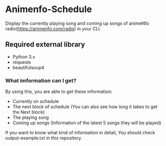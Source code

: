 # Animenfo-Schedule
Display the currently playing song and coming up songs of animeNfo radio(https://animenfo.com/radio) in your CLI.

## Required external library
- Python 3.x
- requests  
- beautifulsoup4

### What imformation can I get?
By using this, you are able to get these information:  
 - Currently on schedule  
 - The next block of schedule (You can also see how long it takes to get the Next block)  
 - The playing song
 - Coming up songs (Information of  the latest 5 songs they will be played)  
 
 If you want to know what kind of information in detail, You should check output-example.txt in this repository.
 
